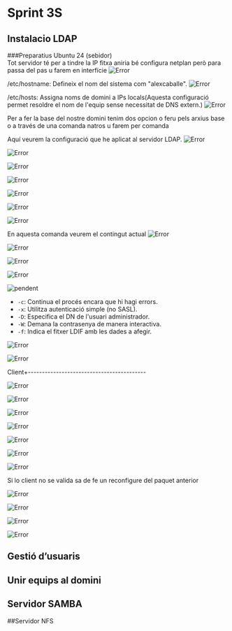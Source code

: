 # Sprint 3S


## Instalacio LDAP
###Preparatius
Ubuntu 24 (sebidor)  
Tot servidor té per a tindre la IP fitxa aniria bé configura netplan però para passa del pas u farem en interfície
![Error](./red.png)  

/etc/hostname: Defineix el nom del sistema com "alexcaballe".
![Error](./hostname.png)  

/etc/hosts: Assigna noms de domini a IPs locals(Aquesta configuració permet resoldre el nom de l'equip sense necessitat de DNS extern.)
![Error](./hosts.png)

Per a fer la base del nostre domini tenim dos opcion o feru pels arxius base o a través de una comanda natros u farem per comanda  

Aquí veurem la configuració que he aplicat al servidor LDAP.
![Error](./recon.png)

![Error](./recon1.png)

![Error](./recon2.png)

![Error](./recon3.png)

![Error](./recon4.png)

![Error](./recon5.png)

![Error](./recon6.png)  

En aquesta comanda veurem el contingut actual
![Error](./slapcat.png)  


![Error](./lsdesc.png)

![Error](./grupld.png)

![Error](./usuld.png)

![pendent](./pendentld.png)  

- `-c`: Continua el procés encara que hi hagi errors.  
- `-x`: Utilitza autenticació simple (no SASL).  
- `-D`: Especifica el DN de l'usuari administrador.  
- `-W`: Demana la contrasenya de manera interactiva.  
- `-f`: Indica el fitxer LDIF amb les dades a afegir.  

![Error](./ldapadd99.png)

![Error](./slapcat2.png)


Client+------------------------------------------


![Error](./installnscd.png)

![Error](./ldapconf1.png)

![Error](./ldapconf2.png)

![Error](./ldapconf3.png)

![Error](./ldapconf4.png)

![Error](./ldapconf5.png)

![Error](./ldapconf5.png)

Si lo client no se valida sa de fe un reconfigure del paquet anterior

![Error](./nsswitch.png)

![Error](./commonpas.png)

![Error](./commonses.png)


![Error](./prova789.png)

## Gestió d’usuaris 


## Unir equips al domini


## Servidor SAMBA


##Servidor NFS




